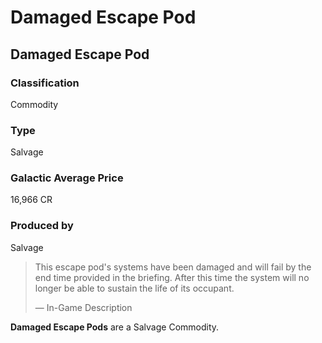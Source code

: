 # Damaged Escape Pod
## Damaged Escape Pod

### Classification

Commodity

### Type

Salvage

### Galactic Average Price

16,966 CR

### Produced by

Salvage

> 
> 
> This escape pod's systems have been damaged and will fail by the end time provided in the briefing. After this time the system will no longer be able to sustain the life of its occupant.
> 
> 
> — In-Game Description
> 

**Damaged Escape Pods** are a Salvage Commodity.